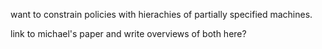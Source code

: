want to constrain policies with hierachies of partially specified machines.   

link to michael's paper and write overviews of both here?
